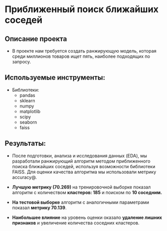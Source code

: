 # Приближенный поиск ближайших соседей
## Описание проекта 
   
   - В проекте нам требуется создать ранжирующую модель, которая среди миллионов товаров ищет пять, наиболее подходящих по запросу. 
  
## Используемые инструменты:
 
  - Библиотеки:
       - pandas
       - sklearn
       - numpy
       - matplotlib
       - scipy
       - seaborn
       - faiss


## Результаты: 

   - После подготовки, анализа и исследования данных (EDA), мы разработали ранжирующий алгоритм методом приближенного поиска ближайших соседей, используя возможности библиотеки FAISS. Для оценки качества алгоритма мы использовали метрику accuracy@.

     

   - **Лучшую метрику (70.269)** на тренировочной выборке показал алгоритм c количеством **кластеров: 185** и поиском по **10 соседним.**
   - **На тестовой выборке** алгоритм с аналогичными параметрами показал **метрику 70.139**.
   - **Наибольшее влияние** на уровень оценки оказало **удаление лишних признаков** и увеличение количества соседних кластеров.
